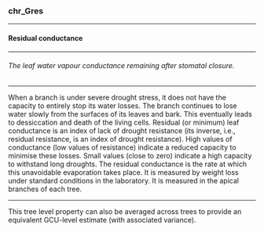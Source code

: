 ### chr_Gres



------
#### Residual conductance



------
###### The leaf water vapour conductance remaining after stomatal closure.



------
When a branch is under severe drought stress, it does not have the capacity to entirely stop its water losses. The branch continues to lose water slowly from the surfaces of its leaves and bark. This eventually leads to dessiccation and death of the living cells. Residual (or minimum) leaf conductance is an index of lack of drought resistance (its inverse, i.e., residual resistance, is an index of drought resistance). High values of conductance (low values of resistance) indicate a reduced capacity to minimise these losses. Small values (close to zero) indicate a high capacity to withstand long droughts. The residual conductance is the rate at which this unavoidable evaporation takes place. It is measured by weight loss under standard conditions in the laboratory. It is measured in the apical branches of each tree.



------
This tree level property can also be averaged across trees to provide an equivalent GCU-level estimate (with associated variance).